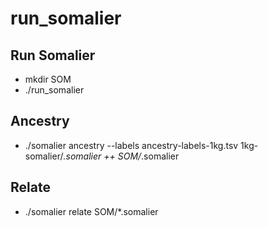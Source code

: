 # run_somalier

## Run Somalier
- mkdir SOM
- ./run_somalier

## Ancestry
- ./somalier ancestry --labels ancestry-labels-1kg.tsv 1kg-somalier/*.somalier ++ SOM/*.somalier

## Relate
- ./somalier relate SOM/*.somalier
